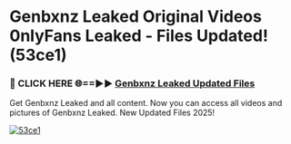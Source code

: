 # Genbxnz Leaked Original Videos 0nlyFans Leaked - Files Updated! (53ce1)

<h3>🔴 CLICK HERE 🌐==►► <a href="https://tinyurl.com/x26r9saj" rel="nofollow">Genbxnz Leaked Updated Files</a></h3>

Get Genbxnz Leaked and all content. Now you can access all videos and pictures of Genbxnz Leaked. New Updated Files 2025!

[![53ce1](https://i.imgur.com/LkgZPqh.gif)](https://tinyurl.com/x26r9saj)
